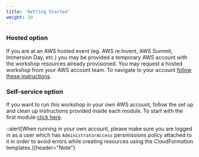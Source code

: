 ```yaml
---
title: 'Getting Started'
weight: 20
---
```


### Hosted option

If you are at an AWS hosted event (eg. AWS re\:Invent, AWS Summit, Immersion Day, etc.) you may be provided a temporary AWS account with the workshop resources already provisioned. You may request a hosted workshop from your AWS account team. To navigate to your account [follow these instructions](./hosted-event).

### Self-service option

If you want to run this workshop in your own AWS account, follow the set up and clean up instructions provided inside each module. To start with the first module [click here](../module-1).

::alert[When running in your own account, please make sure you are logged in as a user which has `AdministratorAccess` persmissions policy attached to it in order to avoid errors while creating resources using the CloudFormation templates.]{header="Note"}
